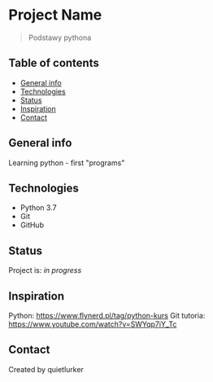 # Project Name
> Podstawy pythona

## Table of contents
* [General info](#general-info)
* [Technologies](#technologies)
* [Status](#status)
* [Inspiration](#inspiration)
* [Contact](#contact)

## General info
Learning python - first "programs"

## Technologies
* Python 3.7
* Git
* GitHub

## Status
Project is: _in progress_

## Inspiration
Python: https://www.flynerd.pl/tag/python-kurs
Git tutoria: https://www.youtube.com/watch?v=SWYqp7iY_Tc

## Contact
Created by quietlurker
